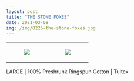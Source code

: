 ```yaml
---
layout: post
title: "THE STONE FOXES"
date: 2021-03-08
img: /img/0225-the-stone-foxes.jpg
---
```




<table style="width:100%;"><tr><td style="vertical-align:top;">
      <figure class="tmblr-full" data-orig-height="2048" data-orig-width="1365" data-orig-src="https://concertshirts.netlify.app/shirts/0225/0225-01.jpg"><img src="https://64.media.tumblr.com/d1641fcc5da603643fbee767e6343a5f/f3729b496a10c8ac-91/s540x810/5c9f4639eb033b863ac8c21e934e88ea64ae767c.jpg" data-orig-height="2048" data-orig-width="1365" data-orig-src="https://concertshirts.netlify.app/shirts/0225/0225-01.jpg"/></figure></td>
    <td style="vertical-align:top;">
      <figure class="tmblr-full" data-orig-height="2048" data-orig-width="1365" data-orig-src="https://concertshirts.netlify.app/shirts/0225/0225-02.jpg"><img src="https://64.media.tumblr.com/66d278daf49dd618e9e8d7b30291657f/f3729b496a10c8ac-b9/s540x810/72d85e78e0ba04a3e9ebe36c41e5bfdea49f81bc.jpg" data-orig-height="2048" data-orig-width="1365" data-orig-src="https://concertshirts.netlify.app/shirts/0225/0225-02.jpg"/></figure></td>
  </tr></table><p>
  LARGE | 100% Preshrunk Ringspun Cotton | Tultex
</p>
